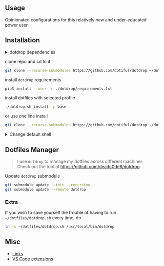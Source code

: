 ## Usage

Opinionated configurations for this relatively new and under-educated power user

## Installation

<details>
  <summary>dotdrop dependencies</summary>
  
  If you are on a completely new machine that does not have pip3 do install [dotdrop dependencies](https://github.com/deadc0de6/dotdrop/wiki/dependencies) first

  ```bash
  sudo apt-get update -y && sudo apt-get install -y bash git zsh python3 python3-pip
  ```

  arch

  ```bash
  sudo pacman --noconfirm -Sy bash git zsh python python-pip
  ```
</details>




clone repo and cd to it

```bash
git clone --recurse-submodules https://github.com/dotiful/dotdrop ~/dotfiles && cd ~/dotfiles
```

install `dotdrop` requirements

```bash
pip3 install --user -r ./dotdrop/requirements.txt
```

install dotfiles with selected profile

```bash
./dotdrop.sh install -p base
```

or use one line install

```bash
git clone --recurse-submodules https://github.com/dotiful/dotdrop ~/dotfiles && cd ~/dotfiles && pip3 install --user -r ./dotdrop/requirements.txt && ./dotdrop.sh install -p base
```

<details>
  <summary>Change default shell</summary>

  **zsh**

  ```bash
  grep -q $(which zsh) /etc/shells || echo $(which zsh) | sudo tee -a /etc/shells && chsh -s $(which zsh)
  ```

  **bash**

  ```bash
  grep -q $(which bash) /etc/shells || echo $(which bash) | sudo tee -a /etc/shells && chsh -s $(which bash)
  ```
</details>

## Dotfiles Manager

> I use `dotdrop` to manage my dotfiles across different machines <br/>
> Check out the tool at https://github.com/deadc0de6/dotdrop

Update `dotdrop` submodule

```bash
git submodule update --init --recursive
git submodule update --remote dotdrop
```

### Extra

If you wish to save yourself the trouble of having to run `~/dotfiles/dotdrop.sh` every time, do

```bash
ln -s ~/dotfiles/dotdrop.sh /usr/local/bin/dotdrop
```

## Misc

 * [Links](./docs/links.md)
 * [VS Code extensions](./docs/vscode.md)
